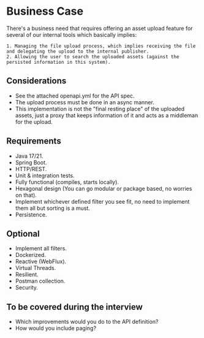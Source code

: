 # Business Case

There's a business need that requires offering an asset upload feature for several of our internal tools which basically implies: 

    1. Managing the file upload process, which implies receiving the file and delegating the upload to the internal publisher. 
    2. Allowing the user to search the uploaded assets (against the persisted information in this system).

## Considerations
- See the attached openapi.yml for the API spec.
- The upload process must be done in an async manner.
- This implementation is not the "final resting place" of the uploaded assets, just a proxy that keeps information of it and acts as a middleman for the upload.

## Requirements
- Java 17/21.
- Spring Boot.
- HTTP/REST.
- Unit & integration tests.
- Fully functional (compiles, starts locally).
- Hexagonal design (You can go modular or package based, no worries on that). 
- Implement whichever defined filter you see fit, no need to implement them all but sorting is a must.
- Persistence.

## Optional
- Implement all filters.
- Dockerized.
- Reactive (WebFlux). 
- Virtual Threads.
- Resilient.
- Postman collection.
- Security.

## To be covered during the interview
- Which improvements would you do to the API definition?
- How would you include paging?
